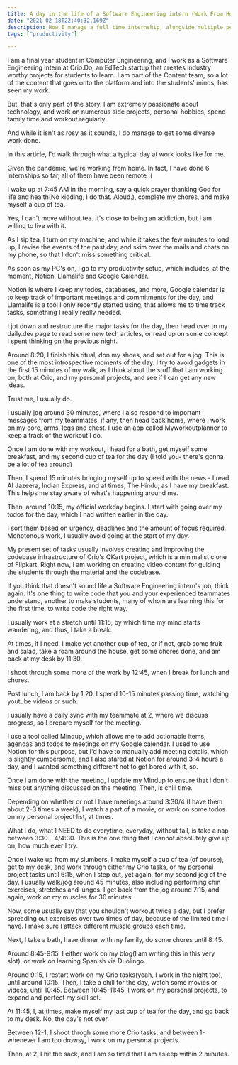 ```yaml
---
title: A day in the life of a Software Engineering intern (Work From Home edition)
date: "2021-02-18T22:40:32.169Z"
description: How I manage a full time internship, alongside multiple personal projects, hobbies and personal wellness
tags: ["productivity"]

---
```


I am a final year student in Computer Engineering, and I work as a Software Engineering Intern at Crio.Do, an EdTech startup that
creates industry worthy projects for students to learn. I am part of the Content team, so a lot of the content that goes onto the platform and 
into the students' minds, has seen my work.

But, that's only part of the story. I am extremely passionate about technology, and work on numerous side projects, personal hobbies, spend family time and workout regularly.

And while it isn't as rosy as it sounds, I do manage to get some diverse work done. 

In this article, I'd walk through what a typical day at work looks like for me.

Given the pandemic, we're working from home. In fact, I have done 6 internships so far, all of them have been remote :(

I wake up at 7:45 AM in the morning, say a quick prayer thanking God for life and health(No kidding, I do that. Aloud.), complete my chores, and make myself a cup of tea.

Yes, I can't move without tea. It's close to being an addiction, but I am willing to live with it.

As I sip tea, I turn on my machine, and while it takes the few minutes to load up, I revise the events of the past day, and skim over the mails and chats on my phone, so that I don't miss something critical.

As soon as my PC's on, I go to my productivity setup, which includes, at the moment, Notion, Llamalife and Google Calendar. 

Notion is where I keep my todos, databases, and more, Google calendar is to keep track of important meetings and commitments for the day, and Llamalife is a tool I only recently started using, that allows me to time track tasks, something I really really needed.

I jot down and restructure the major tasks for the day, then head over to my daily.dev page to read some new tech articles, or read up on some concept I spent thinking on the previous night.

Around 8:20, I finish this ritual, don my shoes, and set out for a jog. This is one of the most introspective moments of the day. I try to avoid gadgets in the first 15 minutes of my walk, as I think about the stuff
that I am working on, both at Crio, and my personal projects, and see if I can get any new ideas. 

Trust me, I usually do. 

I usually jog around 30 minutes, where I also respond to important messages from my teammates, if any, then head back home, where I work on my core, arms, legs and chest. I use an app called Myworkoutplanner to keep a track of the workout I do.

Once I am done with my workout, I head for a bath, get myself some breakfast, and my second cup of tea for the day (I told you- there's gonna be a lot of tea around)

Then, I spend 15 minutes bringing myself up to speed with the news - I read Al Jazeera, Indian Express, and at times, The Hindu, as I have my breakfast. This helps me stay aware of what's happening around me.

Then, around 10:15, my official workday begins. I start with going over my todos for the day, which I had written earlier in the day. 

I sort them based on urgency, deadlines and the amount of focus required. Monotonous work, I usually avoid doing at the start of my day.

My present set of tasks usually involves creating and improving the codebase infrastructure of Crio's QKart project, which is a minimalist clone of Flipkart. Right now, I am working on creating video content
for guiding the students through the material and the codebase.

If you think that doesn't sound life a Software Engineering intern's job, think again. It's one thing to write code that you and your experienced teammates understand, another to make students, many of whom are learning this for the first time, to write code the right way.

I usually work at a stretch until 11:15, by which time my mind starts wandering, and thus, I take a break.

At times, if I need, I make yet another cup of tea, or if not, grab some fruit and salad, take a roam around the house, get some chores done, and am back at my desk by 11:30.

I shoot through some more of the work by 12:45, when I break for lunch and chores. 

Post lunch, I am back by 1:20. I spend 10-15 minutes passing time, watching youtube videos or such. 

I usually have a daily sync with my teammate at 2, where we discuss progress, so I prepare myself for the meeting.

I use a tool called Mindup, which allows me to add actionable items, agendas and todos to meetings on my Google calendar. I used to use Notion for this purpose, but I'd have to manually add meeting details, which is slightly cumbersome,
and I also stared at Notion for around 3-4 hours a day, and I wanted something different not to get bored with it, so.

Once I am done with the meeting, I update my Mindup to ensure that I don't miss out anything discussed on the meeting. Then, is chill time.

Depending on whether or not I have meetings around 3:30/4 (I have them about 2-3 times a week), I watch a part of a movie, or work on some todos on my personal project list, at times.

What I do, what I NEED to do everytime, everyday, without fail, is take a nap between 3:30 - 4/4:30. This is the one thing that I cannot absolutely give up on, how much ever I try.

Once I wake up from my slumbers, I make myself a cup of tea (of course), get to my desk, and work through either my Crio tasks, or my personal project tasks until 6:15, when I step out, yet again, for my second jog of the day. I usually walk/jog around 45 minutes, 
also including performing chin exercises, stretches and lunges. I get back from the jog around 7:15, and again, work on my muscles for 30 minutes.

Now, some usually say that you shouldn't workout twice a day, but I prefer spreading out exercises over two times of day, because of the limited time I have. I make sure I attack different muscle groups each time.

Next, I take a bath, have dinner with my family, do some chores until 8:45. 

Around 8:45-9:15, I either work on my blog(I am writing this in this very slot), or work on learning Spanish via Duolingo.

Around 9:15, I restart work on my Crio tasks(yeah, I work in the night too), until around 10:15. Then, I take a chill for the day, watch some movies or videos, until 10:45. Between 10:45-11:45, I work on my personal projects, to expand and perfect my skill set.

At 11:45, I, at times, make myself my last cup of tea for the day, and go back to my desk. No, the day's not over.

Between 12-1, I shoot throgh some more Crio tasks, and between 1-whenever I am too drowsy, I work on my personal projects.

Then, at 2, I hit the sack, and I am so tired that I am asleep within 2 minutes.